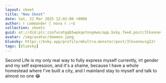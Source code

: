 ```yaml
---
layout: skeet
title: "New Skeet"
date: Sat, 22 Mar 2025 12:02:00 +0000
author: ⸸ commander ░ nova ⸸ :~$
collection: skeets
guid: at://did:plc:zzofxcatgqb5wpkqetnng4wo/app.bsky.feed.post/3lkxonevsg22r
avatar: /img/avatar/daemon.jpeg
bluesky: https://bsky.app/profile/mkultra.monster/post/3lkxonevsg22r
tags: [bluesky]
---
```


Second Life is my only real way to fully express myself currently, irt gender and my self expression, and it's a shame, because I have a whole homestead where I've built a city, and I mainland stay to myself and talk to almost no one 😂
